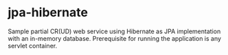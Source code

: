 # jpa-hibernate
Sample partial CR(UD) web service using Hibernate as JPA implementation with an in-memory database. Prerequisite for running the application is any servlet container.
